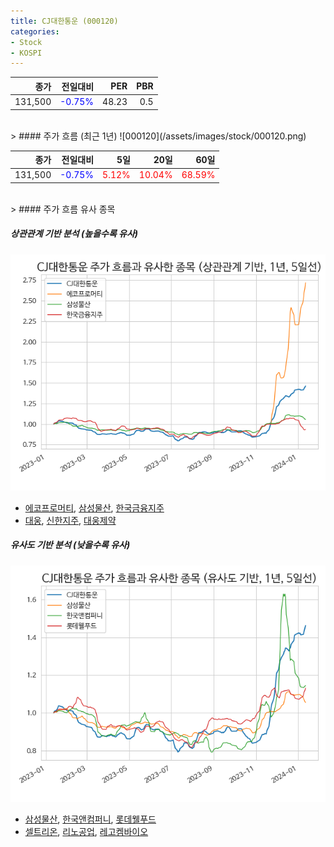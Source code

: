 ```yaml
---
title: CJ대한통운 (000120)
categories:
- Stock
- KOSPI
---
```


|종가|전일대비|PER|PBR|
|---:|-------:|--:|---:|
|131,500|<span style="color: blue">-0.75%</span>|48.23|0.5|

<!-- more -->
<br>
> #### 주가 흐름 (최근 1년)
![000120](/assets/images/stock/000120.png)

|종가|전일대비|5일|20일|60일|
|---:|-------:|--:|---:|---:|
|131,500|<span style="color: blue">-0.75%</span>|<span style="color: red">5.12%</span>|<span style="color: red">10.04%</span>|<span style="color: red">68.59%</span>|

<br>
> #### 주가 흐름 유사 종목

##### 상관관계 기반 분석 (높을수록 유사)
![000120](/assets/images/stock/000120_corr.png)
- [에코프로머티](/450080/), [삼성물산](/028260/), [한국금융지주](/071050/)
- [대웅](/003090/), [신한지주](/055550/), [대웅제약](/069620/)

##### 유사도 기반 분석 (낮을수록 유사)	
![000120](/assets/images/stock/000120_sim.png)
- [삼성물산](/028260/), [한국앤컴퍼니](/000240/), [롯데웰푸드](/280360/)
- [셀트리온](/068270/), [리노공업](/058470/), [레고켐바이오](/141080/)